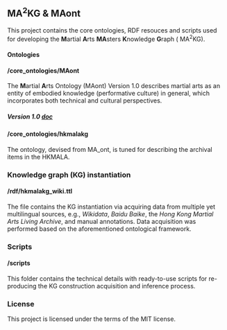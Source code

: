 ## MA<sup>2</sup>KG & MAont

This project contains the core ontologies, RDF resouces and scripts used for developing the <strong>M</strong>artial <strong>A</strong>rts <strong>MA</strong>sters <strong>K</strong>nowledge <strong>G</strong>raph ( MA<sup>2</sup>KG).

#### Ontologies

#### /core_ontologies/MAont

The <strong>M</strong>artial <strong>A</strong>rts Ontology (MAont) Version 1.0 describes martial arts as an entity of embodied knowledge (performative culture) in general, which incorporates both technical and cultural perspectives.
##### Version 1.0 [doc](http://EncodingActs.github.io/doc/extract.html)

#### /core_ontologies/hkmalakg
The ontology, devised from MA_ont, is tuned for describing the archival items in the HKMALA.

### Knowledge graph (KG) instantiation

#### /rdf/hkmalakg_wiki.ttl
The file contains the KG instantiation via acquiring data from multiple yet multilingual sources, e.g., *Wikidata*, *Baidu Baike*, the *Hong Kong Martial Arts Living Archive*, and manual annotations. Data acquisition was performed based on the aforementioned ontological framework. 

### Scripts

#### /scripts
This folder contains the technical details with ready-to-use scripts for re-producing the KG construction acquisition and inference process. 

### License
This project is licensed under the terms of the MIT license.
